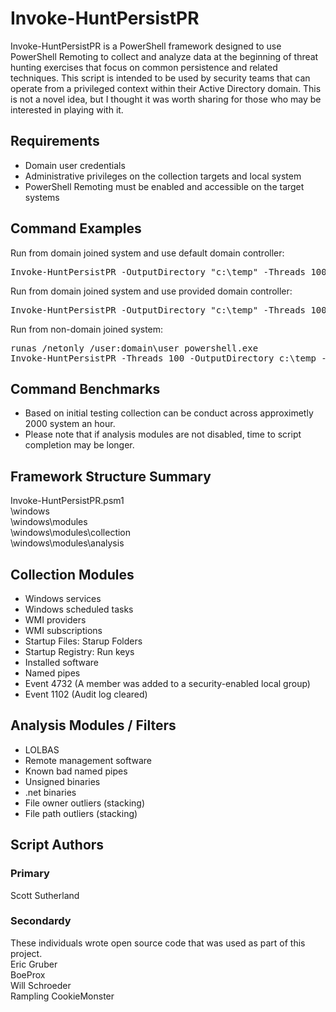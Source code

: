 # Invoke-HuntPersistPR
Invoke-HuntPersistPR is a PowerShell framework designed to use PowerShell Remoting to collect and analyze data at the beginning of threat hunting exercises that focus on common persistence and related techniques. This script is intended to be used by security teams that can operate from a privileged context within their Active Directory domain.  This is not a novel idea, but I thought it was worth sharing for those who may be interested in playing with it.

## Requirements
* Domain user credentials
* Administrative privileges on the collection targets and local system
* PowerShell Remoting must be enabled and accessible on the target systems

## Command Examples
Run from domain joined system and use default domain controller:
<pre>Invoke-HuntPersistPR -OutputDirectory "c:\temp" -Threads 100 -DomainController 10.1.1.1</pre>

Run from domain joined system and use provided domain controller:
<pre>Invoke-HuntPersistPR -OutputDirectory "c:\temp" -Threads 100</pre> 

Run from non-domain joined system:
<pre>
runas /netonly /user:domain\user powershell.exe
Invoke-HuntPersistPR -Threads 100 -OutputDirectory c:\temp -DomainController 10.1.1.1 -Username domain\user -password 'password'
</pre>

## Command Benchmarks
* Based on initial testing collection can be conduct across approximetly 2000 system an hour.
* Please note that if analysis modules are not disabled, time to script completion may be longer.

## Framework Structure Summary
Invoke-HuntPersistPR.psm1<br>
\windows<br>
\windows\modules<br>
\windows\modules\collection<br>
\windows\modules\analysis<br>
                
## Collection Modules
* Windows services
* Windows scheduled tasks
* WMI providers
* WMI subscriptions
* Startup Files: Starup Folders
* Startup Registry: Run keys
* Installed software
* Named pipes
* Event 4732 (A member was added to a security-enabled local group)
* Event 1102 (Audit log cleared)

## Analysis Modules / Filters
* LOLBAS
* Remote management software
* Known bad named pipes
* Unsigned binaries
* .net binaries
* File owner outliers (stacking)
* File path outliers  (stacking)

## Script Authors
### Primary
Scott Sutherland
### Secondardy
These individuals wrote open source code that was used as part of this project.<br>
Eric Gruber<br>
BoeProx<br>
Will Schroeder<br>
Rampling CookieMonster<br>
